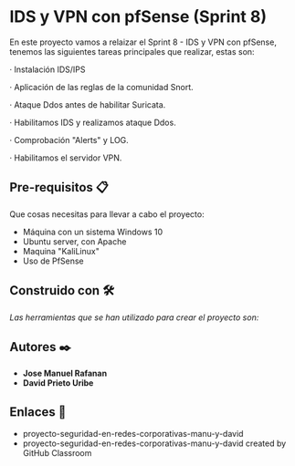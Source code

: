 #  IDS y VPN con pfSense (Sprint 8)

En este proyecto vamos a relaizar el Sprint 8 -  IDS y VPN con pfSense, tenemos las siguientes tareas principales que realizar, estas son:

· Instalación IDS/IPS

· Aplicación de las reglas de la comunidad Snort.

· Ataque Ddos antes de habilitar Suricata.

· Habilitamos IDS y realizamos ataque Ddos.

· Comprobación "Alerts" y LOG.

· Habilitamos el servidor VPN.

 
## Pre-requisitos 📋
Que cosas necesitas para llevar a cabo el proyecto:

* Máquina con un sistema Windows 10
* Ubuntu server, con Apache
* Maquina "KaliLinux"
* Uso de PfSense

## Construido con 🛠️

_Las herramientas que se han utilizado para crear el proyecto son:_


## Autores ✒️

* **Jose Manuel Rafanan** 
* **David Prieto Uribe**

## Enlaces  📖

* proyecto-seguridad-en-redes-corporativas-manu-y-david
* proyecto-seguridad-en-redes-corporativas-manu-y-david created by GitHub Classroom
